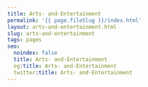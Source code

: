 ```yaml
---
title: Arts- and-Entertainment
permalink: '{{ page.fileSlug }}/index.html'
layout: arts-and-entertainment.html
slug: arts-and-entertainment
tags: pages
seo:
  noindex: false
  title: Arts- and-Entertainment
  og:title: Arts- and-Entertainment
  twitter:title: Arts- and-Entertainment
---
```



